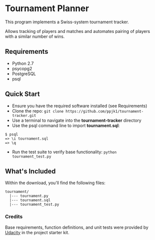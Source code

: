# Tournament Planner
This program implements a Swiss-system tournament tracker.

Allows tracking of players and matches and automates pairing of players with a similar number of wins.


## Requirements
- Python 2.7
- psycopg2
- PostgreSQL
- psql


## Quick Start
- Ensure you have the required software installed (see Requirements)
- Clone the repo: `git clone https://github.com/ppjk1/tournament-tracker.git`
- Use a terminal to navigate into the **tournament-tracker** directory
- Use the psql command line to import **tournament.sql**:
```
$ psql
=> \i tournament.sql
=> \q
```
- Run the test suite to verify base functionality: `python tournament_test.py`


## What's Included
Within the download, you'll find the following files:
```
tournament/
  |--- tournament.py
  |--- tournament.sql
  |--- tournament_test.py
```

### Credits
Base requirements, function definitions, and unit tests were provided by [Udacity][] in the project starter kit.

[Udacity]: https://udacity.com
